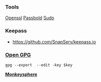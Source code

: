 ### Tools
[Openssl](https://gitlab.com/tobkern1980/home-net4-environment/wikis/openssl)
[Passbold](https://gitlab.com/tobkern1980/home-net4-environment/wikis/passbold)
[Sudo](https://gitlab.com/tobkern1980/home-net4-environment/wikis/sudo)

### Keepass
* https://github.com/SnapServ/keepass.io

### [Open GPG](../open-gpg)

`gpg --expert  --edit -key $key`

**[Monkeysphere](../monkeysphere)**

